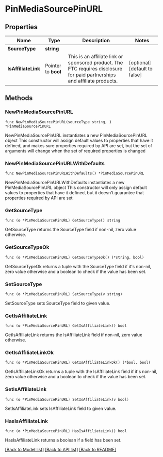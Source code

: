 # PinMediaSourcePinURL

## Properties

Name | Type | Description | Notes
------------ | ------------- | ------------- | -------------
**SourceType** | **string** |  | 
**IsAffiliateLink** | Pointer to **bool** | This is an affiliate link or sponsored product. The FTC requires disclosure for paid partnerships and affiliate products. | [optional] [default to false]

## Methods

### NewPinMediaSourcePinURL

`func NewPinMediaSourcePinURL(sourceType string, ) *PinMediaSourcePinURL`

NewPinMediaSourcePinURL instantiates a new PinMediaSourcePinURL object
This constructor will assign default values to properties that have it defined,
and makes sure properties required by API are set, but the set of arguments
will change when the set of required properties is changed

### NewPinMediaSourcePinURLWithDefaults

`func NewPinMediaSourcePinURLWithDefaults() *PinMediaSourcePinURL`

NewPinMediaSourcePinURLWithDefaults instantiates a new PinMediaSourcePinURL object
This constructor will only assign default values to properties that have it defined,
but it doesn't guarantee that properties required by API are set

### GetSourceType

`func (o *PinMediaSourcePinURL) GetSourceType() string`

GetSourceType returns the SourceType field if non-nil, zero value otherwise.

### GetSourceTypeOk

`func (o *PinMediaSourcePinURL) GetSourceTypeOk() (*string, bool)`

GetSourceTypeOk returns a tuple with the SourceType field if it's non-nil, zero value otherwise
and a boolean to check if the value has been set.

### SetSourceType

`func (o *PinMediaSourcePinURL) SetSourceType(v string)`

SetSourceType sets SourceType field to given value.


### GetIsAffiliateLink

`func (o *PinMediaSourcePinURL) GetIsAffiliateLink() bool`

GetIsAffiliateLink returns the IsAffiliateLink field if non-nil, zero value otherwise.

### GetIsAffiliateLinkOk

`func (o *PinMediaSourcePinURL) GetIsAffiliateLinkOk() (*bool, bool)`

GetIsAffiliateLinkOk returns a tuple with the IsAffiliateLink field if it's non-nil, zero value otherwise
and a boolean to check if the value has been set.

### SetIsAffiliateLink

`func (o *PinMediaSourcePinURL) SetIsAffiliateLink(v bool)`

SetIsAffiliateLink sets IsAffiliateLink field to given value.

### HasIsAffiliateLink

`func (o *PinMediaSourcePinURL) HasIsAffiliateLink() bool`

HasIsAffiliateLink returns a boolean if a field has been set.


[[Back to Model list]](../README.md#documentation-for-models) [[Back to API list]](../README.md#documentation-for-api-endpoints) [[Back to README]](../README.md)


